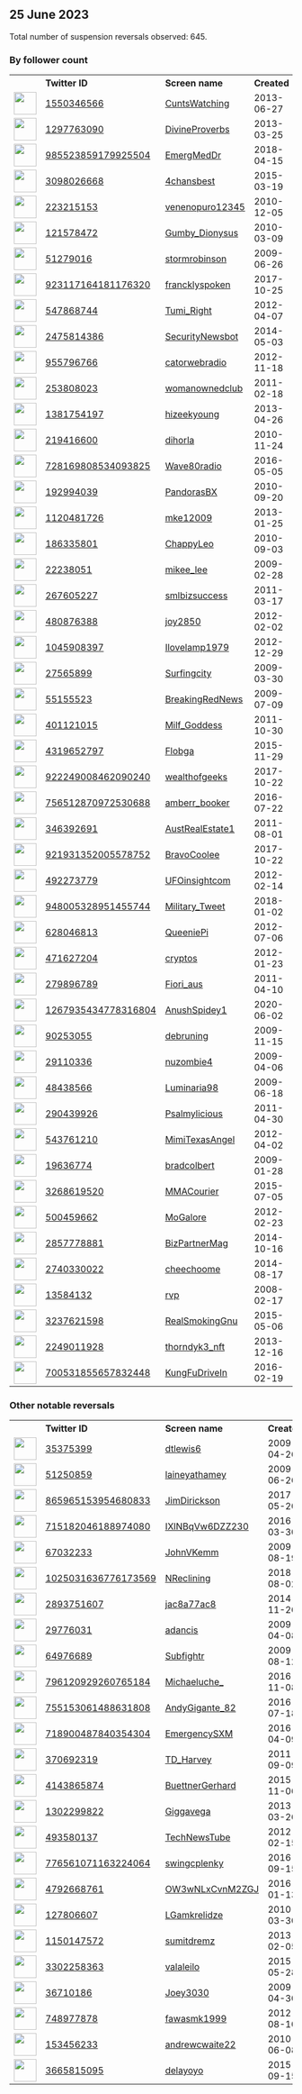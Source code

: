 
## 25 June 2023
Total number of suspension reversals observed: 645.

### By follower count
<table><tr><th></th><th align="left">Twitter ID</th><th align="left">Screen name</th>
<th align="left">Created</th><th align="left">Status</th><th align="left">Suspended</th><th align="left">Followers</th>
<tr><td><a href="https://pbs.twimg.com/profile_images/1671459399624187904/_J3e1IYE_normal.jpg"><img src="https://pbs.twimg.com/profile_images/1671459399624187904/_J3e1IYE_normal.jpg" width="40px" height="40px" align="center"/></a></td><td><a href="https://twitter.com/intent/user?user_id=1550346566">1550346566</a></td><td><a href="https://twitter.com/CuntsWatching">CuntsWatching</a></td><td>2013-06-27</td><td align="center"></td><td>2022-03-12</td><td>419794</td></tr>
<tr><td><a href="https://pbs.twimg.com/profile_images/1245123184132841474/WpcG8m9o_normal.jpg"><img src="https://pbs.twimg.com/profile_images/1245123184132841474/WpcG8m9o_normal.jpg" width="40px" height="40px" align="center"/></a></td><td><a href="https://twitter.com/intent/user?user_id=1297763090">1297763090</a></td><td><a href="https://twitter.com/DivineProverbs">DivineProverbs</a></td><td>2013-03-25</td><td align="center"></td><td>2023-04-14</td><td>289331</td></tr>
<tr><td><a href="https://pbs.twimg.com/profile_images/1654778638552670208/ZmO-GWC1_normal.jpg"><img src="https://pbs.twimg.com/profile_images/1654778638552670208/ZmO-GWC1_normal.jpg" width="40px" height="40px" align="center"/></a></td><td><a href="https://twitter.com/intent/user?user_id=985523859179925504">985523859179925504</a></td><td><a href="https://twitter.com/EmergMedDr">EmergMedDr</a></td><td>2018-04-15</td><td align="center"></td><td>2023-06-15</td><td>41862</td></tr>
<tr><td><a href="https://pbs.twimg.com/profile_images/578572901634338817/TKzv3-Uk_normal.jpeg"><img src="https://pbs.twimg.com/profile_images/578572901634338817/TKzv3-Uk_normal.jpeg" width="40px" height="40px" align="center"/></a></td><td><a href="https://twitter.com/intent/user?user_id=3098026668">3098026668</a></td><td><a href="https://twitter.com/4chansbest">4chansbest</a></td><td>2015-03-19</td><td align="center"></td><td></td><td>36655</td></tr>
<tr><td><a href="https://abs.twimg.com/sticky/default_profile_images/default_profile_normal.png"><img src="https://abs.twimg.com/sticky/default_profile_images/default_profile_normal.png" width="40px" height="40px" align="center"/></a></td><td><a href="https://twitter.com/intent/user?user_id=223215153">223215153</a></td><td><a href="https://twitter.com/venenopuro12345">venenopuro12345</a></td><td>2010-12-05</td><td align="center"></td><td>2022-02-22</td><td>24560</td></tr>
<tr><td><a href="https://pbs.twimg.com/profile_images/1672992898369945600/RS8vsNyD_normal.jpg"><img src="https://pbs.twimg.com/profile_images/1672992898369945600/RS8vsNyD_normal.jpg" width="40px" height="40px" align="center"/></a></td><td><a href="https://twitter.com/intent/user?user_id=121578472">121578472</a></td><td><a href="https://twitter.com/Gumby_Dionysus">Gumby_Dionysus</a></td><td>2010-03-09</td><td align="center"></td><td>2022-07-03</td><td>22557</td></tr>
<tr><td><a href="https://pbs.twimg.com/profile_images/1461144005341704193/otHyWgt8_normal.jpg"><img src="https://pbs.twimg.com/profile_images/1461144005341704193/otHyWgt8_normal.jpg" width="40px" height="40px" align="center"/></a></td><td><a href="https://twitter.com/intent/user?user_id=51279016">51279016</a></td><td><a href="https://twitter.com/stormrobinson">stormrobinson</a></td><td>2009-06-26</td><td align="center"></td><td>2023-06-16</td><td>22206</td></tr>
<tr><td><a href="https://pbs.twimg.com/profile_images/1595082213862903809/2gVe0ejo_normal.jpg"><img src="https://pbs.twimg.com/profile_images/1595082213862903809/2gVe0ejo_normal.jpg" width="40px" height="40px" align="center"/></a></td><td><a href="https://twitter.com/intent/user?user_id=923117164181176320">923117164181176320</a></td><td><a href="https://twitter.com/francklyspoken">francklyspoken</a></td><td>2017-10-25</td><td align="center"></td><td>2023-06-20</td><td>21299</td></tr>
<tr><td><a href="https://pbs.twimg.com/profile_images/1332478446937706499/H43KtPn1_normal.jpg"><img src="https://pbs.twimg.com/profile_images/1332478446937706499/H43KtPn1_normal.jpg" width="40px" height="40px" align="center"/></a></td><td><a href="https://twitter.com/intent/user?user_id=547868744">547868744</a></td><td><a href="https://twitter.com/Tumi_Right">Tumi_Right</a></td><td>2012-04-07</td><td align="center"></td><td>2023-05-09</td><td>20051</td></tr>
<tr><td><a href="https://pbs.twimg.com/profile_images/462655505765126144/pvX4XDcy_normal.png"><img src="https://pbs.twimg.com/profile_images/462655505765126144/pvX4XDcy_normal.png" width="40px" height="40px" align="center"/></a></td><td><a href="https://twitter.com/intent/user?user_id=2475814386">2475814386</a></td><td><a href="https://twitter.com/SecurityNewsbot">SecurityNewsbot</a></td><td>2014-05-03</td><td align="center"></td><td>2023-06-16</td><td>19410</td></tr>
<tr><td><a href="https://pbs.twimg.com/profile_images/1607654419193028613/4v0qhbby_normal.jpg"><img src="https://pbs.twimg.com/profile_images/1607654419193028613/4v0qhbby_normal.jpg" width="40px" height="40px" align="center"/></a></td><td><a href="https://twitter.com/intent/user?user_id=955796766">955796766</a></td><td><a href="https://twitter.com/catorwebradio">catorwebradio</a></td><td>2012-11-18</td><td align="center"></td><td>2023-06-16</td><td>18855</td></tr>
<tr><td><a href="https://pbs.twimg.com/profile_images/828009579761987586/SD6dLr-1_normal.jpg"><img src="https://pbs.twimg.com/profile_images/828009579761987586/SD6dLr-1_normal.jpg" width="40px" height="40px" align="center"/></a></td><td><a href="https://twitter.com/intent/user?user_id=253808023">253808023</a></td><td><a href="https://twitter.com/womanownedclub">womanownedclub</a></td><td>2011-02-18</td><td align="center"></td><td>2023-06-18</td><td>15707</td></tr>
<tr><td><a href="https://pbs.twimg.com/profile_images/1581408363581243393/rkYuldOn_normal.jpg"><img src="https://pbs.twimg.com/profile_images/1581408363581243393/rkYuldOn_normal.jpg" width="40px" height="40px" align="center"/></a></td><td><a href="https://twitter.com/intent/user?user_id=1381754197">1381754197</a></td><td><a href="https://twitter.com/hizeekyoung">hizeekyoung</a></td><td>2013-04-26</td><td align="center"></td><td>2022-10-16</td><td>14647</td></tr>
<tr><td><a href="https://pbs.twimg.com/profile_images/1717038695/the_old_guitarist-picasso_normal.jpeg"><img src="https://pbs.twimg.com/profile_images/1717038695/the_old_guitarist-picasso_normal.jpeg" width="40px" height="40px" align="center"/></a></td><td><a href="https://twitter.com/intent/user?user_id=219416600">219416600</a></td><td><a href="https://twitter.com/dihorla">dihorla</a></td><td>2010-11-24</td><td align="center"></td><td>2023-06-18</td><td>14342</td></tr>
<tr><td><a href="https://pbs.twimg.com/profile_images/796757666299256836/aCpm4T2b_normal.jpg"><img src="https://pbs.twimg.com/profile_images/796757666299256836/aCpm4T2b_normal.jpg" width="40px" height="40px" align="center"/></a></td><td><a href="https://twitter.com/intent/user?user_id=728169808534093825">728169808534093825</a></td><td><a href="https://twitter.com/Wave80radio">Wave80radio</a></td><td>2016-05-05</td><td align="center"></td><td>2023-06-16</td><td>13072</td></tr>
<tr><td><a href="https://pbs.twimg.com/profile_images/1609784188739194880/WgQM-uPx_normal.jpg"><img src="https://pbs.twimg.com/profile_images/1609784188739194880/WgQM-uPx_normal.jpg" width="40px" height="40px" align="center"/></a></td><td><a href="https://twitter.com/intent/user?user_id=192994039">192994039</a></td><td><a href="https://twitter.com/PandorasBX">PandorasBX</a></td><td>2010-09-20</td><td align="center"></td><td>2023-06-17</td><td>12831</td></tr>
<tr><td><a href="https://pbs.twimg.com/profile_images/1352037131628273668/1Ow2NS4t_normal.jpg"><img src="https://pbs.twimg.com/profile_images/1352037131628273668/1Ow2NS4t_normal.jpg" width="40px" height="40px" align="center"/></a></td><td><a href="https://twitter.com/intent/user?user_id=1120481726">1120481726</a></td><td><a href="https://twitter.com/mke12009">mke12009</a></td><td>2013-01-25</td><td align="center"></td><td>2022-11-16</td><td>12660</td></tr>
<tr><td><a href="https://pbs.twimg.com/profile_images/1676075395999735809/yYSeZw9X_normal.jpg"><img src="https://pbs.twimg.com/profile_images/1676075395999735809/yYSeZw9X_normal.jpg" width="40px" height="40px" align="center"/></a></td><td><a href="https://twitter.com/intent/user?user_id=186335801">186335801</a></td><td><a href="https://twitter.com/ChappyLeo">ChappyLeo</a></td><td>2010-09-03</td><td align="center"></td><td>2023-06-22</td><td>11390</td></tr>
<tr><td><a href="https://pbs.twimg.com/profile_images/683319575690137600/lQ6mfpyG_normal.jpg"><img src="https://pbs.twimg.com/profile_images/683319575690137600/lQ6mfpyG_normal.jpg" width="40px" height="40px" align="center"/></a></td><td><a href="https://twitter.com/intent/user?user_id=22238051">22238051</a></td><td><a href="https://twitter.com/mikee_lee">mikee_lee</a></td><td>2009-02-28</td><td align="center"></td><td>2023-06-13</td><td>11347</td></tr>
<tr><td><a href="https://pbs.twimg.com/profile_images/823739833164017664/wBg1m1c8_normal.jpg"><img src="https://pbs.twimg.com/profile_images/823739833164017664/wBg1m1c8_normal.jpg" width="40px" height="40px" align="center"/></a></td><td><a href="https://twitter.com/intent/user?user_id=267605227">267605227</a></td><td><a href="https://twitter.com/smlbizsuccess">smlbizsuccess</a></td><td>2011-03-17</td><td align="center"></td><td>2023-06-18</td><td>11012</td></tr>
<tr><td><a href="https://pbs.twimg.com/profile_images/1614799240475148288/64gnPz4n_normal.jpg"><img src="https://pbs.twimg.com/profile_images/1614799240475148288/64gnPz4n_normal.jpg" width="40px" height="40px" align="center"/></a></td><td><a href="https://twitter.com/intent/user?user_id=480876388">480876388</a></td><td><a href="https://twitter.com/joy2850">joy2850</a></td><td>2012-02-02</td><td align="center"></td><td>2023-06-14</td><td>10187</td></tr>
<tr><td><a href="https://pbs.twimg.com/profile_images/631218328468615169/_ZjoDVoa_normal.jpg"><img src="https://pbs.twimg.com/profile_images/631218328468615169/_ZjoDVoa_normal.jpg" width="40px" height="40px" align="center"/></a></td><td><a href="https://twitter.com/intent/user?user_id=1045908397">1045908397</a></td><td><a href="https://twitter.com/Ilovelamp1979">Ilovelamp1979</a></td><td>2012-12-29</td><td align="center"></td><td></td><td>8924</td></tr>
<tr><td><a href="https://pbs.twimg.com/profile_images/447782846099238913/XB4lKzHz_normal.jpeg"><img src="https://pbs.twimg.com/profile_images/447782846099238913/XB4lKzHz_normal.jpeg" width="40px" height="40px" align="center"/></a></td><td><a href="https://twitter.com/intent/user?user_id=27565899">27565899</a></td><td><a href="https://twitter.com/Surfingcity">Surfingcity</a></td><td>2009-03-30</td><td align="center"></td><td>2022-12-06</td><td>8804</td></tr>
<tr><td><a href="https://pbs.twimg.com/profile_images/1578136490110066689/eTjlJM9b_normal.jpg"><img src="https://pbs.twimg.com/profile_images/1578136490110066689/eTjlJM9b_normal.jpg" width="40px" height="40px" align="center"/></a></td><td><a href="https://twitter.com/intent/user?user_id=55155523">55155523</a></td><td><a href="https://twitter.com/BreakingRedNews">BreakingRedNews</a></td><td>2009-07-09</td><td align="center"></td><td>2023-06-13</td><td>8794</td></tr>
<tr><td><a href="https://pbs.twimg.com/profile_images/1361127782693015552/AFqBSiK0_normal.jpg"><img src="https://pbs.twimg.com/profile_images/1361127782693015552/AFqBSiK0_normal.jpg" width="40px" height="40px" align="center"/></a></td><td><a href="https://twitter.com/intent/user?user_id=401121015">401121015</a></td><td><a href="https://twitter.com/Milf_Goddess">Milf_Goddess</a></td><td>2011-10-30</td><td align="center"></td><td></td><td>8786</td></tr>
<tr><td><a href="https://pbs.twimg.com/profile_images/1495023636356415499/eXEuMSQI_normal.jpg"><img src="https://pbs.twimg.com/profile_images/1495023636356415499/eXEuMSQI_normal.jpg" width="40px" height="40px" align="center"/></a></td><td><a href="https://twitter.com/intent/user?user_id=4319652797">4319652797</a></td><td><a href="https://twitter.com/Flobga">Flobga</a></td><td>2015-11-29</td><td align="center"></td><td>2022-06-02</td><td>8459</td></tr>
<tr><td><a href="https://pbs.twimg.com/profile_images/1484297681757483010/7Y481F5p_normal.jpg"><img src="https://pbs.twimg.com/profile_images/1484297681757483010/7Y481F5p_normal.jpg" width="40px" height="40px" align="center"/></a></td><td><a href="https://twitter.com/intent/user?user_id=922249008462090240">922249008462090240</a></td><td><a href="https://twitter.com/wealthofgeeks">wealthofgeeks</a></td><td>2017-10-22</td><td align="center"></td><td>2023-06-16</td><td>8408</td></tr>
<tr><td><a href="https://pbs.twimg.com/profile_images/1093719763031711745/pl1U0iFk_normal.jpg"><img src="https://pbs.twimg.com/profile_images/1093719763031711745/pl1U0iFk_normal.jpg" width="40px" height="40px" align="center"/></a></td><td><a href="https://twitter.com/intent/user?user_id=756512870972530688">756512870972530688</a></td><td><a href="https://twitter.com/amberr_booker">amberr_booker</a></td><td>2016-07-22</td><td align="center"></td><td></td><td>7887</td></tr>
<tr><td><a href="https://pbs.twimg.com/profile_images/1472097583/16-Free-Real-Estate-Vector-Logo-types_normal.jpg"><img src="https://pbs.twimg.com/profile_images/1472097583/16-Free-Real-Estate-Vector-Logo-types_normal.jpg" width="40px" height="40px" align="center"/></a></td><td><a href="https://twitter.com/intent/user?user_id=346392691">346392691</a></td><td><a href="https://twitter.com/AustRealEstate1">AustRealEstate1</a></td><td>2011-08-01</td><td align="center"></td><td>2023-06-18</td><td>7769</td></tr>
<tr><td><a href="https://pbs.twimg.com/profile_images/924068951600062465/Wdu0tnzE_normal.jpg"><img src="https://pbs.twimg.com/profile_images/924068951600062465/Wdu0tnzE_normal.jpg" width="40px" height="40px" align="center"/></a></td><td><a href="https://twitter.com/intent/user?user_id=921931352005578752">921931352005578752</a></td><td><a href="https://twitter.com/BravoCoolee">BravoCoolee</a></td><td>2017-10-22</td><td align="center"></td><td></td><td>7632</td></tr>
<tr><td><a href="https://pbs.twimg.com/profile_images/928588281012473862/JXVbUZEO_normal.jpg"><img src="https://pbs.twimg.com/profile_images/928588281012473862/JXVbUZEO_normal.jpg" width="40px" height="40px" align="center"/></a></td><td><a href="https://twitter.com/intent/user?user_id=492273779">492273779</a></td><td><a href="https://twitter.com/UFOinsightcom">UFOinsightcom</a></td><td>2012-02-14</td><td align="center"></td><td>2023-06-10</td><td>7495</td></tr>
<tr><td><a href="https://pbs.twimg.com/profile_images/1540727559842922501/C5owZk8b_normal.jpg"><img src="https://pbs.twimg.com/profile_images/1540727559842922501/C5owZk8b_normal.jpg" width="40px" height="40px" align="center"/></a></td><td><a href="https://twitter.com/intent/user?user_id=948005328951455744">948005328951455744</a></td><td><a href="https://twitter.com/Military_Tweet">Military_Tweet</a></td><td>2018-01-02</td><td align="center"></td><td>2023-06-02</td><td>7464</td></tr>
<tr><td><a href="https://pbs.twimg.com/profile_images/1675042538275708928/VRVvKPAA_normal.jpg"><img src="https://pbs.twimg.com/profile_images/1675042538275708928/VRVvKPAA_normal.jpg" width="40px" height="40px" align="center"/></a></td><td><a href="https://twitter.com/intent/user?user_id=628046813">628046813</a></td><td><a href="https://twitter.com/QueeniePi">QueeniePi</a></td><td>2012-07-06</td><td align="center"></td><td>2023-06-21</td><td>7381</td></tr>
<tr><td><a href="https://pbs.twimg.com/profile_images/1626440038031716357/6UhSD-B2_normal.jpg"><img src="https://pbs.twimg.com/profile_images/1626440038031716357/6UhSD-B2_normal.jpg" width="40px" height="40px" align="center"/></a></td><td><a href="https://twitter.com/intent/user?user_id=471627204">471627204</a></td><td><a href="https://twitter.com/cryptos">cryptos</a></td><td>2012-01-23</td><td align="center"></td><td>2023-04-28</td><td>7155</td></tr>
<tr><td><a href="https://pbs.twimg.com/profile_images/1153241021011988480/SjrNovyy_normal.png"><img src="https://pbs.twimg.com/profile_images/1153241021011988480/SjrNovyy_normal.png" width="40px" height="40px" align="center"/></a></td><td><a href="https://twitter.com/intent/user?user_id=279896789">279896789</a></td><td><a href="https://twitter.com/Fiori_aus">Fiori_aus</a></td><td>2011-04-10</td><td align="center"></td><td>2023-06-16</td><td>6365</td></tr>
<tr><td><a href="https://pbs.twimg.com/profile_images/1671913095885897729/Zx2GPWFr_normal.jpg"><img src="https://pbs.twimg.com/profile_images/1671913095885897729/Zx2GPWFr_normal.jpg" width="40px" height="40px" align="center"/></a></td><td><a href="https://twitter.com/intent/user?user_id=1267935434778316804">1267935434778316804</a></td><td><a href="https://twitter.com/AnushSpidey1">AnushSpidey1</a></td><td>2020-06-02</td><td align="center"></td><td>2023-05-03</td><td>6258</td></tr>
<tr><td><a href="https://pbs.twimg.com/profile_images/464669179023327232/B9hGvDyl_normal.jpeg"><img src="https://pbs.twimg.com/profile_images/464669179023327232/B9hGvDyl_normal.jpeg" width="40px" height="40px" align="center"/></a></td><td><a href="https://twitter.com/intent/user?user_id=90253055">90253055</a></td><td><a href="https://twitter.com/debruning">debruning</a></td><td>2009-11-15</td><td align="center"></td><td>2023-06-15</td><td>6152</td></tr>
<tr><td><a href="https://pbs.twimg.com/profile_images/998983330870714368/56gNNyyl_normal.jpg"><img src="https://pbs.twimg.com/profile_images/998983330870714368/56gNNyyl_normal.jpg" width="40px" height="40px" align="center"/></a></td><td><a href="https://twitter.com/intent/user?user_id=29110336">29110336</a></td><td><a href="https://twitter.com/nuzombie4">nuzombie4</a></td><td>2009-04-06</td><td align="center"></td><td></td><td>6076</td></tr>
<tr><td><a href="https://pbs.twimg.com/profile_images/1674021101578452994/fEvodYVe_normal.jpg"><img src="https://pbs.twimg.com/profile_images/1674021101578452994/fEvodYVe_normal.jpg" width="40px" height="40px" align="center"/></a></td><td><a href="https://twitter.com/intent/user?user_id=48438566">48438566</a></td><td><a href="https://twitter.com/Luminaria98">Luminaria98</a></td><td>2009-06-18</td><td align="center"></td><td>2023-06-23</td><td>6002</td></tr>
<tr><td><a href="https://pbs.twimg.com/profile_images/1452901320076283905/aAO0iAcU_normal.jpg"><img src="https://pbs.twimg.com/profile_images/1452901320076283905/aAO0iAcU_normal.jpg" width="40px" height="40px" align="center"/></a></td><td><a href="https://twitter.com/intent/user?user_id=290439926">290439926</a></td><td><a href="https://twitter.com/Psalmylicious">Psalmylicious</a></td><td>2011-04-30</td><td align="center"></td><td>2023-05-28</td><td>5898</td></tr>
<tr><td><a href="https://pbs.twimg.com/profile_images/880863879466688512/jlzetvsu_normal.jpg"><img src="https://pbs.twimg.com/profile_images/880863879466688512/jlzetvsu_normal.jpg" width="40px" height="40px" align="center"/></a></td><td><a href="https://twitter.com/intent/user?user_id=543761210">543761210</a></td><td><a href="https://twitter.com/MimiTexasAngel">MimiTexasAngel</a></td><td>2012-04-02</td><td align="center"></td><td>2023-06-13</td><td>5770</td></tr>
<tr><td><a href="https://pbs.twimg.com/profile_images/819342157815410689/ymWVAmQR_normal.jpg"><img src="https://pbs.twimg.com/profile_images/819342157815410689/ymWVAmQR_normal.jpg" width="40px" height="40px" align="center"/></a></td><td><a href="https://twitter.com/intent/user?user_id=19636774">19636774</a></td><td><a href="https://twitter.com/bradcolbert">bradcolbert</a></td><td>2009-01-28</td><td align="center"></td><td></td><td>5644</td></tr>
<tr><td><a href="https://pbs.twimg.com/profile_images/780159701681967104/MGyLZ9d1_normal.jpg"><img src="https://pbs.twimg.com/profile_images/780159701681967104/MGyLZ9d1_normal.jpg" width="40px" height="40px" align="center"/></a></td><td><a href="https://twitter.com/intent/user?user_id=3268619520">3268619520</a></td><td><a href="https://twitter.com/MMACourier">MMACourier</a></td><td>2015-07-05</td><td align="center"></td><td>2023-06-16</td><td>5493</td></tr>
<tr><td><a href="https://pbs.twimg.com/profile_images/1022890589279404033/3P8A00rJ_normal.jpg"><img src="https://pbs.twimg.com/profile_images/1022890589279404033/3P8A00rJ_normal.jpg" width="40px" height="40px" align="center"/></a></td><td><a href="https://twitter.com/intent/user?user_id=500459662">500459662</a></td><td><a href="https://twitter.com/MoGalore">MoGalore</a></td><td>2012-02-23</td><td align="center"></td><td>2023-06-16</td><td>5446</td></tr>
<tr><td><a href="https://pbs.twimg.com/profile_images/895255681883885568/mNtWr9fZ_normal.jpg"><img src="https://pbs.twimg.com/profile_images/895255681883885568/mNtWr9fZ_normal.jpg" width="40px" height="40px" align="center"/></a></td><td><a href="https://twitter.com/intent/user?user_id=2857778881">2857778881</a></td><td><a href="https://twitter.com/BizPartnerMag">BizPartnerMag</a></td><td>2014-10-16</td><td align="center"></td><td>2023-06-11</td><td>5324</td></tr>
<tr><td><a href="https://pbs.twimg.com/profile_images/1669747156842938368/6XyrgHnZ_normal.jpg"><img src="https://pbs.twimg.com/profile_images/1669747156842938368/6XyrgHnZ_normal.jpg" width="40px" height="40px" align="center"/></a></td><td><a href="https://twitter.com/intent/user?user_id=2740330022">2740330022</a></td><td><a href="https://twitter.com/cheechoome">cheechoome</a></td><td>2014-08-17</td><td align="center">🚫</td><td>2023-06-12</td><td>5003</td></tr>
<tr><td><a href="https://pbs.twimg.com/profile_images/1291068724846268416/6ixTrow0_normal.jpg"><img src="https://pbs.twimg.com/profile_images/1291068724846268416/6ixTrow0_normal.jpg" width="40px" height="40px" align="center"/></a></td><td><a href="https://twitter.com/intent/user?user_id=13584132">13584132</a></td><td><a href="https://twitter.com/rvp">rvp</a></td><td>2008-02-17</td><td align="center"></td><td>2023-06-14</td><td>4931</td></tr>
<tr><td><a href="https://pbs.twimg.com/profile_images/1520760493010563072/traylWyX_normal.jpg"><img src="https://pbs.twimg.com/profile_images/1520760493010563072/traylWyX_normal.jpg" width="40px" height="40px" align="center"/></a></td><td><a href="https://twitter.com/intent/user?user_id=3237621598">3237621598</a></td><td><a href="https://twitter.com/RealSmokingGnu">RealSmokingGnu</a></td><td>2015-05-06</td><td align="center"></td><td>2022-12-16</td><td>4895</td></tr>
<tr><td><a href="https://pbs.twimg.com/profile_images/1674175647252455425/wIFM9B8P_normal.png"><img src="https://pbs.twimg.com/profile_images/1674175647252455425/wIFM9B8P_normal.png" width="40px" height="40px" align="center"/></a></td><td><a href="https://twitter.com/intent/user?user_id=2249011928">2249011928</a></td><td><a href="https://twitter.com/thorndyk3_nft">thorndyk3_nft</a></td><td>2013-12-16</td><td align="center"></td><td>2023-06-14</td><td>4796</td></tr>
<tr><td><a href="https://pbs.twimg.com/profile_images/702712886943203329/sQ2I6JTk_normal.jpg"><img src="https://pbs.twimg.com/profile_images/702712886943203329/sQ2I6JTk_normal.jpg" width="40px" height="40px" align="center"/></a></td><td><a href="https://twitter.com/intent/user?user_id=700531855657832448">700531855657832448</a></td><td><a href="https://twitter.com/KungFuDriveIn">KungFuDriveIn</a></td><td>2016-02-19</td><td align="center"></td><td></td><td>4598</td></tr>
</table>

### Other notable reversals
<table><tr><th></th><th align="left">Twitter ID</th><th align="left">Screen name</th>
<th align="left">Created</th><th align="left">Status</th><th align="left">Suspended</th><th align="left">Followers</th>
<tr><td><a href="https://pbs.twimg.com/profile_images/291030308/picfor912_normal.jpg"><img src="https://pbs.twimg.com/profile_images/291030308/picfor912_normal.jpg" width="40px" height="40px" align="center"/></a></td><td><a href="https://twitter.com/intent/user?user_id=35375399">35375399</a></td><td><a href="https://twitter.com/dtlewis6">dtlewis6</a></td><td>2009-04-26</td><td align="center"></td><td>2023-06-22</td><td>1929</td></tr>
<tr><td><a href="https://pbs.twimg.com/profile_images/1622234895433990144/3WiqAjwZ_normal.jpg"><img src="https://pbs.twimg.com/profile_images/1622234895433990144/3WiqAjwZ_normal.jpg" width="40px" height="40px" align="center"/></a></td><td><a href="https://twitter.com/intent/user?user_id=51250859">51250859</a></td><td><a href="https://twitter.com/laineyathamey">laineyathamey</a></td><td>2009-06-26</td><td align="center"></td><td>2023-06-17</td><td>1412</td></tr>
<tr><td><a href="https://pbs.twimg.com/profile_images/1407691492102082564/cRfvDj4R_normal.jpg"><img src="https://pbs.twimg.com/profile_images/1407691492102082564/cRfvDj4R_normal.jpg" width="40px" height="40px" align="center"/></a></td><td><a href="https://twitter.com/intent/user?user_id=865965153954680833">865965153954680833</a></td><td><a href="https://twitter.com/JimDirickson">JimDirickson</a></td><td>2017-05-20</td><td align="center">🚫</td><td>2023-06-18</td><td>2188</td></tr>
<tr><td><a href="https://pbs.twimg.com/profile_images/1419603947543621634/gubXOeTi_normal.jpg"><img src="https://pbs.twimg.com/profile_images/1419603947543621634/gubXOeTi_normal.jpg" width="40px" height="40px" align="center"/></a></td><td><a href="https://twitter.com/intent/user?user_id=715182046188974080">715182046188974080</a></td><td><a href="https://twitter.com/IXlNBqVw6DZZ230">IXlNBqVw6DZZ230</a></td><td>2016-03-30</td><td align="center"></td><td>2023-06-19</td><td>2697</td></tr>
<tr><td><a href="https://pbs.twimg.com/profile_images/2312808176/ghngx0mxikch3ud79w25_normal.jpeg"><img src="https://pbs.twimg.com/profile_images/2312808176/ghngx0mxikch3ud79w25_normal.jpeg" width="40px" height="40px" align="center"/></a></td><td><a href="https://twitter.com/intent/user?user_id=67032233">67032233</a></td><td><a href="https://twitter.com/JohnVKemm">JohnVKemm</a></td><td>2009-08-19</td><td align="center"></td><td>2023-02-22</td><td>652</td></tr>
<tr><td><a href="https://pbs.twimg.com/profile_images/1670018248924856324/kDNl6COx_normal.jpg"><img src="https://pbs.twimg.com/profile_images/1670018248924856324/kDNl6COx_normal.jpg" width="40px" height="40px" align="center"/></a></td><td><a href="https://twitter.com/intent/user?user_id=1025031636776173569">1025031636776173569</a></td><td><a href="https://twitter.com/NReclining">NReclining</a></td><td>2018-08-02</td><td align="center"></td><td>2023-06-20</td><td>961</td></tr>
<tr><td><a href="https://pbs.twimg.com/profile_images/1676467106454355969/gD16WmZ0_normal.jpg"><img src="https://pbs.twimg.com/profile_images/1676467106454355969/gD16WmZ0_normal.jpg" width="40px" height="40px" align="center"/></a></td><td><a href="https://twitter.com/intent/user?user_id=2893751607">2893751607</a></td><td><a href="https://twitter.com/jac8a77ac8">jac8a77ac8</a></td><td>2014-11-26</td><td align="center"></td><td>2023-06-19</td><td>198</td></tr>
<tr><td><a href="https://pbs.twimg.com/profile_images/1562880869710401536/WHhXAsVX_normal.jpg"><img src="https://pbs.twimg.com/profile_images/1562880869710401536/WHhXAsVX_normal.jpg" width="40px" height="40px" align="center"/></a></td><td><a href="https://twitter.com/intent/user?user_id=29776031">29776031</a></td><td><a href="https://twitter.com/adancis">adancis</a></td><td>2009-04-08</td><td align="center"></td><td>2022-12-21</td><td>138</td></tr>
<tr><td><a href="https://pbs.twimg.com/profile_images/1672963527416635392/W7Az3g_x_normal.jpg"><img src="https://pbs.twimg.com/profile_images/1672963527416635392/W7Az3g_x_normal.jpg" width="40px" height="40px" align="center"/></a></td><td><a href="https://twitter.com/intent/user?user_id=64976689">64976689</a></td><td><a href="https://twitter.com/Subfightr">Subfightr</a></td><td>2009-08-12</td><td align="center"></td><td>2023-06-18</td><td>282</td></tr>
<tr><td><a href="https://pbs.twimg.com/profile_images/1484223368836571144/81jwEFSJ_normal.jpg"><img src="https://pbs.twimg.com/profile_images/1484223368836571144/81jwEFSJ_normal.jpg" width="40px" height="40px" align="center"/></a></td><td><a href="https://twitter.com/intent/user?user_id=796120929260765184">796120929260765184</a></td><td><a href="https://twitter.com/Michaeluche_">Michaeluche_</a></td><td>2016-11-08</td><td align="center"></td><td>2023-06-15</td><td>149</td></tr>
<tr><td><a href="https://pbs.twimg.com/profile_images/757312837656076288/Iq3Duvjo_normal.jpg"><img src="https://pbs.twimg.com/profile_images/757312837656076288/Iq3Duvjo_normal.jpg" width="40px" height="40px" align="center"/></a></td><td><a href="https://twitter.com/intent/user?user_id=755153061488631808">755153061488631808</a></td><td><a href="https://twitter.com/AndyGigante_82">AndyGigante_82</a></td><td>2016-07-18</td><td align="center"></td><td>2023-06-19</td><td>18</td></tr>
<tr><td><a href="https://pbs.twimg.com/profile_images/994895553657008128/f-zRslQz_normal.jpg"><img src="https://pbs.twimg.com/profile_images/994895553657008128/f-zRslQz_normal.jpg" width="40px" height="40px" align="center"/></a></td><td><a href="https://twitter.com/intent/user?user_id=718900487840354304">718900487840354304</a></td><td><a href="https://twitter.com/EmergencySXM">EmergencySXM</a></td><td>2016-04-09</td><td align="center"></td><td>2023-06-18</td><td>2618</td></tr>
<tr><td><a href="https://pbs.twimg.com/profile_images/1255520248096227329/kmd6xxNi_normal.jpg"><img src="https://pbs.twimg.com/profile_images/1255520248096227329/kmd6xxNi_normal.jpg" width="40px" height="40px" align="center"/></a></td><td><a href="https://twitter.com/intent/user?user_id=370692319">370692319</a></td><td><a href="https://twitter.com/TD_Harvey">TD_Harvey</a></td><td>2011-09-09</td><td align="center"></td><td>2023-06-19</td><td>394</td></tr>
<tr><td><a href="https://pbs.twimg.com/profile_images/1630943726595080192/hi5BBpQ__normal.jpg"><img src="https://pbs.twimg.com/profile_images/1630943726595080192/hi5BBpQ__normal.jpg" width="40px" height="40px" align="center"/></a></td><td><a href="https://twitter.com/intent/user?user_id=4143865874">4143865874</a></td><td><a href="https://twitter.com/BuettnerGerhard">BuettnerGerhard</a></td><td>2015-11-06</td><td align="center"></td><td>2023-06-22</td><td>222</td></tr>
<tr><td><a href="https://pbs.twimg.com/profile_images/1471583750333030407/WRz1uhiN_normal.jpg"><img src="https://pbs.twimg.com/profile_images/1471583750333030407/WRz1uhiN_normal.jpg" width="40px" height="40px" align="center"/></a></td><td><a href="https://twitter.com/intent/user?user_id=1302299822">1302299822</a></td><td><a href="https://twitter.com/Giggavega">Giggavega</a></td><td>2013-03-26</td><td align="center"></td><td>2023-02-25</td><td>401</td></tr>
<tr><td><a href="https://pbs.twimg.com/profile_images/834472832268718082/ZBFdkseo_normal.jpg"><img src="https://pbs.twimg.com/profile_images/834472832268718082/ZBFdkseo_normal.jpg" width="40px" height="40px" align="center"/></a></td><td><a href="https://twitter.com/intent/user?user_id=493580137">493580137</a></td><td><a href="https://twitter.com/TechNewsTube">TechNewsTube</a></td><td>2012-02-15</td><td align="center"></td><td>2023-06-17</td><td>785</td></tr>
<tr><td><a href="https://pbs.twimg.com/profile_images/1571099698898915328/9vhsxOMM_normal.jpg"><img src="https://pbs.twimg.com/profile_images/1571099698898915328/9vhsxOMM_normal.jpg" width="40px" height="40px" align="center"/></a></td><td><a href="https://twitter.com/intent/user?user_id=776561071163224064">776561071163224064</a></td><td><a href="https://twitter.com/swingcplenky">swingcplenky</a></td><td>2016-09-15</td><td align="center"></td><td>2023-06-18</td><td>451</td></tr>
<tr><td><a href="https://pbs.twimg.com/profile_images/1049602866812518400/eRKGD8cj_normal.jpg"><img src="https://pbs.twimg.com/profile_images/1049602866812518400/eRKGD8cj_normal.jpg" width="40px" height="40px" align="center"/></a></td><td><a href="https://twitter.com/intent/user?user_id=4792668761">4792668761</a></td><td><a href="https://twitter.com/OW3wNLxCvnM2ZGJ">OW3wNLxCvnM2ZGJ</a></td><td>2016-01-13</td><td align="center"></td><td>2023-06-11</td><td>41</td></tr>
<tr><td><a href="https://pbs.twimg.com/profile_images/1496918168358555648/PFvxQLiQ_normal.jpg"><img src="https://pbs.twimg.com/profile_images/1496918168358555648/PFvxQLiQ_normal.jpg" width="40px" height="40px" align="center"/></a></td><td><a href="https://twitter.com/intent/user?user_id=127806607">127806607</a></td><td><a href="https://twitter.com/LGamkrelidze">LGamkrelidze</a></td><td>2010-03-30</td><td align="center"></td><td>2023-04-15</td><td>59</td></tr>
<tr><td><a href="https://pbs.twimg.com/profile_images/1617903376376676355/xxJk5BT__normal.jpg"><img src="https://pbs.twimg.com/profile_images/1617903376376676355/xxJk5BT__normal.jpg" width="40px" height="40px" align="center"/></a></td><td><a href="https://twitter.com/intent/user?user_id=1150147572">1150147572</a></td><td><a href="https://twitter.com/sumitdremz">sumitdremz</a></td><td>2013-02-05</td><td align="center"></td><td>2023-06-15</td><td>376</td></tr>
<tr><td><a href="https://pbs.twimg.com/profile_images/1200801803538968576/AYNzLjKP_normal.jpg"><img src="https://pbs.twimg.com/profile_images/1200801803538968576/AYNzLjKP_normal.jpg" width="40px" height="40px" align="center"/></a></td><td><a href="https://twitter.com/intent/user?user_id=3302258363">3302258363</a></td><td><a href="https://twitter.com/valaleilo">valaleilo</a></td><td>2015-05-28</td><td align="center"></td><td>2022-12-18</td><td>1719</td></tr>
<tr><td><a href="https://pbs.twimg.com/profile_images/1672735518453366784/yQFGvewc_normal.jpg"><img src="https://pbs.twimg.com/profile_images/1672735518453366784/yQFGvewc_normal.jpg" width="40px" height="40px" align="center"/></a></td><td><a href="https://twitter.com/intent/user?user_id=36710186">36710186</a></td><td><a href="https://twitter.com/Joey3030">Joey3030</a></td><td>2009-04-30</td><td align="center">🚫</td><td>2023-06-19</td><td>45</td></tr>
<tr><td><a href="https://pbs.twimg.com/profile_images/1581608296133570560/dgSjPFYQ_normal.jpg"><img src="https://pbs.twimg.com/profile_images/1581608296133570560/dgSjPFYQ_normal.jpg" width="40px" height="40px" align="center"/></a></td><td><a href="https://twitter.com/intent/user?user_id=748977878">748977878</a></td><td><a href="https://twitter.com/fawasmk1999">fawasmk1999</a></td><td>2012-08-10</td><td align="center"></td><td>2023-01-28</td><td>1077</td></tr>
<tr><td><a href="https://pbs.twimg.com/profile_images/1673100244031078400/9NyiML_Q_normal.jpg"><img src="https://pbs.twimg.com/profile_images/1673100244031078400/9NyiML_Q_normal.jpg" width="40px" height="40px" align="center"/></a></td><td><a href="https://twitter.com/intent/user?user_id=153456233">153456233</a></td><td><a href="https://twitter.com/andrewcwaite22">andrewcwaite22</a></td><td>2010-06-08</td><td align="center"></td><td>2023-05-16</td><td>80</td></tr>
<tr><td><a href="https://pbs.twimg.com/profile_images/1674445998259687432/u0O2B0L5_normal.jpg"><img src="https://pbs.twimg.com/profile_images/1674445998259687432/u0O2B0L5_normal.jpg" width="40px" height="40px" align="center"/></a></td><td><a href="https://twitter.com/intent/user?user_id=3665815095">3665815095</a></td><td><a href="https://twitter.com/delayoyo">delayoyo</a></td><td>2015-09-15</td><td align="center"></td><td>2023-06-15</td><td>147</td></tr>
</table>
